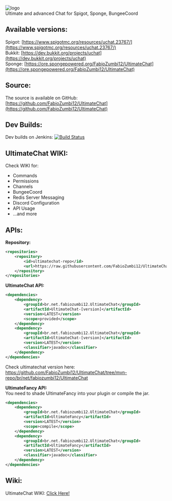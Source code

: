 ![logo](https://media-elerium.cursecdn.com/attachments/123/595/uchat.png)  
Ultimate and advanced Chat for Spigot, Sponge, BungeeCoord

## Available versions:
Spigot: [https://www.spigotmc.org/resources/uchat.23767/](https://www.spigotmc.org/resources/uchat.23767/)  
Bukkit: [https://dev.bukkit.org/projects/uchat](https://dev.bukkit.org/projects/uchat)  
Sponge: [https://ore.spongepowered.org/FabioZumbi12/UltimateChat](https://ore.spongepowered.org/FabioZumbi12/UltimateChat)  

## Source:
The source is available on GitHub: [https://github.com/FabioZumbi12/UltimateChat](https://github.com/FabioZumbi12/UltimateChat)  

## Dev Builds:
Dev builds on Jenkins: [![Build Status](http://host.areaz12server.net.br:8081/buildStatus/icon?job=UltimateChat)](http://host.areaz12server.net.br:8081/job/UltimateChat/)

## UltimateChat WIKI:
Check WIKI for:  
* Commands
* Permissions
* Channels
* BungeeCoord
* Redis Server Messaging
* Discord Configuration
* API Usage
* ...and more

## APIs:

**Repository:**  
```xml
<repositories> 
    <repository> 
        <id>ultimatechat-repo</id> 
        <url>https://raw.githubusercontent.com/FabioZumbi12/UltimateChat/mvn-repo/</url> 
    </repository> 
</repositories>
```


**UltimateChat API:**  
```xml
<dependencies>
    <dependency>
        <groupId>br.net.fabiozumbi12.UltimateChat</groupId>
        <artifactId>UltimateChat-[version]</artifactId>
        <version>LATEST</version>
        <scope>provided</scope>
    </dependency> 
    <dependency>
        <groupId>br.net.fabiozumbi12.UltimateChat</groupId>
        <artifactId>UltimateChat-[version]</artifactId>
        <version>LATEST</version>
        <classifier>javadoc</classifier>
    </dependency>
</dependencies>
```
Check ultimatechat version here: https://github.com/FabioZumbi12/UltimateChat/tree/mvn-repo/br/net/fabiozumbi12/UltimateChat  


**UltimateFancy API:**  
You need to shade UltimateFancy into your plugin or compile the jar.  
```xml
<dependencies>
    <dependency>
        <groupId>br.net.fabiozumbi12.UltimateChat</groupId>
        <artifactId>UltimateFancy</artifactId>
        <version>LATEST</version>
        <scope>compile</scope>
    </dependency> 
    <dependency>
        <groupId>br.net.fabiozumbi12.UltimateChat</groupId>
        <artifactId>UltimateFancy</artifactId>
        <version>LATEST</version>
        <classifier>javadoc</classifier>
    </dependency>
</dependencies>
```

## Wiki:
UltimateChat WIKI: [Click Here!](https://github.com/FabioZumbi12/UltimateChat/wiki)
